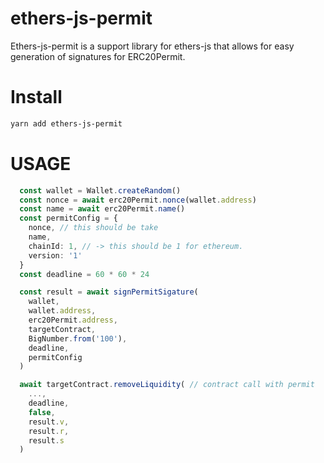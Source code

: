 # ethers-js-permit

Ethers-js-permit is a support library for ethers-js that allows for easy generation of signatures for ERC20Permit.

# Install

```bash
yarn add ethers-js-permit
```

# USAGE

```ts
  const wallet = Wallet.createRandom()
  const nonce = await erc20Permit.nonce(wallet.address)
  const name = await erc20Permit.name()
  const permitConfig = {
    nonce, // this should be take
    name,
    chainId: 1, // -> this should be 1 for ethereum.
    version: '1'
  }
  const deadline = 60 * 60 * 24

  const result = await signPermitSigature(
    wallet,
    wallet.address,
    erc20Permit.address,
    targetContract,
    BigNumber.from('100'),
    deadline,
    permitConfig
  )

  await targetContract.removeLiquidity( // contract call with permit
    ...,
    deadline,
    false,
    result.v,
    result.r,
    result.s
  )
```
